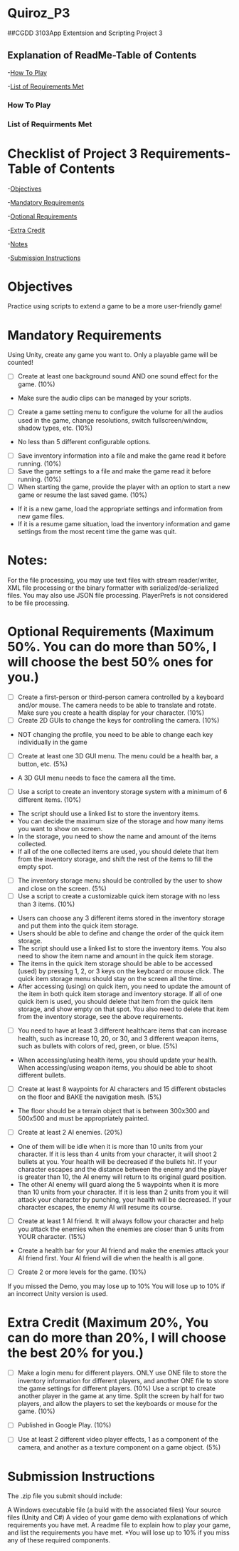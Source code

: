 # Quiroz_P3
 ##CGDD 3103App Extentsion and Scripting Project 3

## Explanation of ReadMe-Table of Contents
-[How To Play](how-to-play)

-[List of Requirements Met](list-of-requirements-met)


### How To Play


### List of Requirments Met

# Checklist of Project 3 Requirements-Table of Contents
-[Objectives](#objectives)

-[Mandatory Requirements](mandatory-requirements)

-[Optional Requirements](optional-requirements)

-[Extra Credit](extra-credit)

-[Notes](notes)

-[Submission Instructions](submission-instructions)
 
 
# Objectives

Practice using scripts to extend a game to be a more user-friendly game!

# Mandatory Requirements

Using Unity, create any game you want to. Only a playable game will be counted!

- [ ] Create at least one background sound AND one sound effect for the game. (10%)
-  Make sure the audio clips can be managed by your scripts. 
- [ ] Create a game setting menu to configure the volume for all the audios used in the game, change resolutions, switch fullscreen/window, shadow types, etc. (10%)
-  No less than 5 different configurable options. 
- [ ] Save inventory information into a file and make the game read it before running. (10%)
- [ ] Save the game settings to a file and make the game read it before running. (10%)
- [ ] When starting the game, provide the player with an option to start a new game or resume the last saved game. (10%)
-  If it is a new game, load the appropriate settings and information from new game files.
- If it is a resume game situation, load the inventory information and game settings from the most recent time the game was quit. 

# Notes:

For the file processing, you may use text files with stream reader/writer, XML file processing or the binary formatter with serialized/de-serialized files. You may also use JSON file processing.  PlayerPrefs is not considered to be file processing. 

# Optional Requirements (Maximum 50%. You can do more than 50%, I will choose the best 50% ones for you.)

- [ ] Create a first-person or third-person camera controlled by a keyboard and/or mouse. The camera needs to be able to translate and rotate. Make sure you create a health display for your character. (10%)
- [ ] Create 2D GUIs to change the keys for controlling the camera. (10%)
- NOT changing the profile, you need to be able to change each key individually in the game 
- [ ] Create at least one 3D GUI menu. The menu could be a health bar, a button, etc. (5%)
- A 3D GUI menu needs to face the camera all the time. 
- [ ] Use a script to create an inventory storage system with a minimum of 6 different items. (10%)
- The script should use a linked list to store the inventory items.
- You can decide the maximum size of the storage and how many items you want to show on screen.
- In the storage, you need to show the name and amount of the items collected.
- If all of the one collected items are used, you should delete that item from the inventory storage, and shift the rest of the items to fill the empty spot. 
- [ ] The inventory storage menu should be controlled by the user to show and close on the screen. (5%)
- [ ] Use a script to create a customizable quick item storage with no less than 3 items. (10%)
- Users can choose any 3 different items stored in the inventory storage and put them into the quick item storage.
- Users should be able to define and change the order of the quick item storage.
- The script should use a linked list to store the inventory items. You also need to show the item name and amount in the quick item storage.
- The items in the quick item storage should be able to be accessed (used) by pressing 1, 2, or 3 keys on the keyboard or mouse click. The quick item storage menu should stay on the screen all the time.
- After accessing (using) on quick item, you need to update the amount of the item in both quick item storage and inventory storage. If all of one quick item is used, you should delete that item from the quick item storage, and show empty on that spot. You also need to delete that item from the inventory storage, see the above requirements. 
- [ ] You need to have at least 3 different healthcare items that can increase health, such as increase 10, 20, or 30, and 3 different weapon items, such as bullets with colors of red, green, or blue. (5%)
- When accessing/using health items, you should update your health. When accessing/using weapon items, you should be able to shoot different bullets. 
- [ ] Create at least 8 waypoints for AI characters and 15 different obstacles on the floor and BAKE the navigation mesh. (5%)
- The floor should be a terrain object that is between 300x300 and 500x500 and must be appropriately painted. 
- [ ] Create at least 2 AI enemies. (20%)
- One of them will be idle when it is more than 10 units from your character. If it is less than 4 units from your character, it will shoot 2 bullets at you. Your health will be decreased if the bullets hit. If your character escapes and the distance between the enemy and the player is greater than 10, the AI enemy will return to its original guard position.
- The other AI enemy will guard along the 5 waypoints when it is more than 10 units from your character. If it is less than 2 units from you it will attack your character by punching, your health will be decreased. If your character escapes, the enemy AI will resume its course.  
- [ ] Create at least 1 AI friend. It will always follow your character and help you attack the enemies when the enemies are closer than 5 units from YOUR character. (15%)
- Create a health bar for your AI friend and make the enemies attack your AI friend first. Your AI friend will die when the health is all gone. 
- [ ] Create 2 or more levels for the game. (10%)

If you missed the Demo, you may lose up to 10%
You will lose up to 10% if an incorrect Unity version is used.


# Extra Credit (Maximum 20%, You can do more than 20%, I will choose the best 20% for you.)

- [ ] Make a login menu for different players. ONLY use ONE file to store the inventory information for different players, and another ONE file to store the game settings for different players. (10%)
Use a script to create another player in the game at any time. Split the screen by half for two players, and allow the players to set the keyboards or mouse for the game. (10%)
- [ ] Published in Google Play. (10%)
- [ ] Use at least 2 different video player effects, 1 as a component of the camera, and another as a texture component on a game object.  (5%)


# Submission Instructions

The .zip file you submit should include:

  A Windows executable file (a build with the associated files)
  Your source files (Unity and C#)
  A video of your game demo with explanations of which requirements you have met.
  A readme file to explain how to play your game, and list the requirements you have met.
  *You will lose up to 10% if you miss any of these required components.
